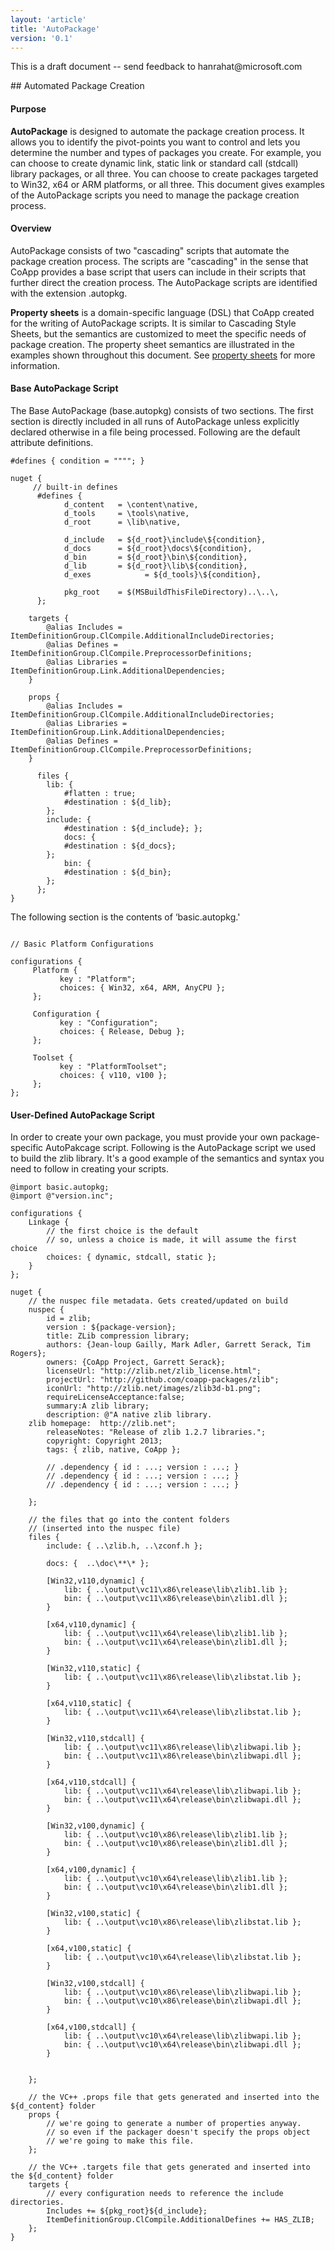 ```yaml
---
layout: 'article'
title: 'AutoPackage' 
version: '0.1'
---
```

<div class="alert-message warning">
    <p>This is a draft document -- send feedback to hanrahat@microsoft.com</p>
</div>
## Automated Package Creation

#### Purpose

**AutoPackage** is designed to automate the package creation process.  It allows you to identify the pivot-points you want to control and lets you determine the number and types of packages you create.  For example, you can choose to create dynamic link, static link or standard call (stdcall) library packages, or all three.  You can choose to create packages targeted to Win32, x64 or ARM platforms, or all three.  This document gives examples of the AutoPackage scripts you need to manage the package creation process.

#### Overview

AutoPackage consists of two "cascading" scripts that automate the package creation process. The scripts are "cascading" in the sense that CoApp provides a base script that users can include in their scripts that further direct the creation process.  The AutoPackage scripts are identified with the extension .autopkg.

**Property sheets** is a domain-specific language (DSL) that CoApp created for the writing of AutoPackage scripts.  It is similar to Cascading Style Sheets, but the semantics are customized to meet the specific needs of package creation.  The property sheet semantics are illustrated in the examples shown throughout this document.  See <a href="http://www.coapp.org/reference/overview.html">property sheets</a> for more information.

#### Base AutoPackage Script

The Base AutoPackage (base.autopkg) consists of two sections. The first section is directly included in all runs of AutoPackage unless explicitly declared otherwise in a file being processed.  Following are the default attribute definitions.

``` text
#defines { condition = """"; }

nuget {
     // built-in defines 
      #defines { 
            d_content   = \content\native,
            d_tools     = \tools\native,
            d_root      = \lib\native,
        
            d_include   = ${d_root}\include\${condition},
            d_docs      = ${d_root}\docs\${condition},
            d_bin       = ${d_root}\bin\${condition},  
            d_lib       = ${d_root}\lib\${condition},
            d_exes            = ${d_tools}\${condition},

            pkg_root    = $(MSBuildThisFileDirectory)..\..\,
      };
      
    targets {
        @alias Includes = ItemDefinitionGroup.ClCompile.AdditionalIncludeDirectories;
        @alias Defines = ItemDefinitionGroup.ClCompile.PreprocessorDefinitions;
        @alias Libraries = ItemDefinitionGroup.Link.AdditionalDependencies;
    }
    
    props {
        @alias Includes = ItemDefinitionGroup.ClCompile.AdditionalIncludeDirectories;
        @alias Libraries = ItemDefinitionGroup.Link.AdditionalDependencies;
        @alias Defines = ItemDefinitionGroup.ClCompile.PreprocessorDefinitions;
    }

      files {
        lib: { 
            #flatten : true;
            #destination : ${d_lib}; 
        };
        include: { 
            #destination : ${d_include}; };
            docs: {  
            #destination : ${d_docs}; 
        };
            bin: { 
            #destination : ${d_bin}; 
        };
      };
}

```
The following section is the contents of ‘basic.autopkg.'

``` text

// Basic Platform Configurations 

configurations {
     Platform {
           key : "Platform"; 
           choices: { Win32, x64, ARM, AnyCPU };
     };

     Configuration {
           key : "Configuration"; 
           choices: { Release, Debug };
     };

     Toolset { 
           key : "PlatformToolset"; 
           choices: { v110, v100 };
     };
};

```

#### User-Defined AutoPackage Script

In order to create your own package, you must provide your own package-specific AutoPakcage script.  Following is the AutoPackage script we used to build the zlib library.  It's a good example of the semantics and syntax you need to follow in creating your scripts.

``` text
@import basic.autopkg;
@import @"version.inc";

configurations {
	Linkage {
		// the first choice is the default
		// so, unless a choice is made, it will assume the first choice
		choices: { dynamic, stdcall, static };
	}
};

nuget {
	// the nuspec file metadata. Gets created/updated on build
	nuspec {
		id = zlib;
		version : ${package-version};
		title: ZLib compression library;
		authors: {Jean-loup Gailly, Mark Adler, Garrett Serack, Tim Rogers};
		owners: {CoApp Project, Garrett Serack};
		licenseUrl: "http://zlib.net/zlib_license.html";
		projectUrl: "http://github.com/coapp-packages/zlib";
		iconUrl: "http://zlib.net/images/zlib3d-b1.png";
		requireLicenseAcceptance:false;
		summary:A zlib library;
		description: @"A native zlib library.
	zlib homepage:  http://zlib.net";
		releaseNotes: "Release of zlib 1.2.7 libraries.";
		copyright: Copyright 2013;
		tags: { zlib, native, CoApp };

		// .dependency { id : ...; version : ...; }
		// .dependency { id : ...; version : ...; }
		// .dependency { id : ...; version : ...; }

	};

	// the files that go into the content folders
	// (inserted into the nuspec file)
	files {
		include: { ..\zlib.h, ..\zconf.h };

		docs: {  ..\doc\**\* };
    
		[Win32,v110,dynamic] { 
			lib: { ..\output\vc11\x86\release\lib\zlib1.lib };
			bin: { ..\output\vc11\x86\release\bin\zlib1.dll };
		}

		[x64,v110,dynamic] {
			lib: { ..\output\vc11\x64\release\lib\zlib1.lib };
			bin: { ..\output\vc11\x64\release\bin\zlib1.dll };
		}
		
		[Win32,v110,static] {
			lib: { ..\output\vc11\x86\release\lib\zlibstat.lib };
		}

		[x64,v110,static] {
			lib: { ..\output\vc11\x64\release\lib\zlibstat.lib };
		}

		[Win32,v110,stdcall] {
			lib: { ..\output\vc11\x86\release\lib\zlibwapi.lib };
			bin: { ..\output\vc11\x86\release\bin\zlibwapi.dll };
		}

		[x64,v110,stdcall] {
			lib: { ..\output\vc11\x64\release\lib\zlibwapi.lib };
			bin: { ..\output\vc11\x64\release\bin\zlibwapi.dll };
		}

		[Win32,v100,dynamic] { 
			lib: { ..\output\vc10\x86\release\lib\zlib1.lib };
			bin: { ..\output\vc10\x86\release\bin\zlib1.dll };
		}

		[x64,v100,dynamic] {
			lib: { ..\output\vc10\x64\release\lib\zlib1.lib };
			bin: { ..\output\vc10\x64\release\bin\zlib1.dll };
		}
		
		[Win32,v100,static] {
			lib: { ..\output\vc10\x86\release\lib\zlibstat.lib };
		}

		[x64,v100,static] {
			lib: { ..\output\vc10\x64\release\lib\zlibstat.lib };
		}

		[Win32,v100,stdcall] {
			lib: { ..\output\vc10\x86\release\lib\zlibwapi.lib };
			bin: { ..\output\vc10\x86\release\bin\zlibwapi.dll };
		}

		[x64,v100,stdcall] {
			lib: { ..\output\vc10\x64\release\lib\zlibwapi.lib };
			bin: { ..\output\vc10\x64\release\bin\zlibwapi.dll };
		}


	};

	// the VC++ .props file that gets generated and inserted into the ${d_content} folder
	props { 
		// we're going to generate a number of properties anyway. 
        // so even if the packager doesn't specify the props object 
        // we're going to make this file.
	};

	// the VC++ .targets file that gets generated and inserted into the ${d_content} folder
	targets {
		// every configuration needs to reference the include directories.
		Includes += ${pkg_root}${d_include};
		ItemDefinitionGroup.ClCompile.AdditionalDefines += HAS_ZLIB;
	};
}

``` 


<!----------------------------------------------------------------------------------
#### Command Line Help

``` text
Outercurve Foundation XXXX Version 1.1.1.1 for x64
Copyright (c) Garrett Serack, CoApp Contributors 2010-2011. All rights reserved
CoApp xxxxx
-------------------------------------------------------------------------------

Usage:
-------

xxxx [options] 

    Options:
    --------
    «--help«/reference/cli.html#help»                      this help 
    «--nologo«/reference/cli.html#nologo»                    don't display the logo
    «--load-config=<file>«/reference/cli.html#loadconfig»        loads configuration from <file>
    «--verbose«/reference/cli.html#verbose»                   prints verbose messages

```

### Option [foo](!foo) 
----------------------------------------------------------------------------------------->
